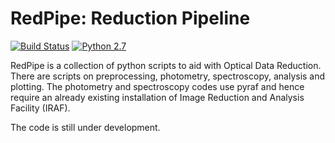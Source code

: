 # RedPipe: Reduction Pipeline #

[![Build Status](https://img.shields.io/badge/release-0.1.0a1-orange)](https://github.com/sPaMFouR/RedPipe)
[![Python 2.7](https://img.shields.io/badge/python-2.7-blue.svg)](https://www.python.org/downloads/release/python-271/)

RedPipe is a collection of python scripts to aid with Optical Data Reduction. There are scripts on preprocessing, photometry, spectroscopy, analysis and plotting. The photometry and spectroscopy codes use pyraf and hence require an already existing installation of Image Reduction and Analysis Facility (IRAF).

The code is still under development.
